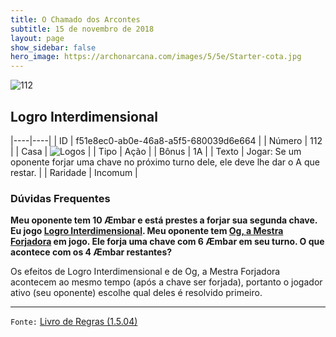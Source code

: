```yaml
---
title: O Chamado dos Arcontes
subtitle: 15 de novembro de 2018
layout: page
show_sidebar: false
hero_image: https://archonarcana.com/images/5/5e/Starter-cota.jpg
---
```


![112](https://cdn.keyforgegame.com/media/card_front/pt/341_112_VWRCJXGG9J99_pt.png)

## Logro Interdimensional

|----|----|
| ID | f51e8ec0-ab0e-46a8-a5f5-680039d6e664 |
| Número | 112 |
| Casa | ![Logos](https://archonarcana.com/images/thumb/c/ce/Logos.png/22px-Logos.png "Logos") |
| Tipo | Ação |
| Bônus | 1A |
| Texto | Jogar: Se um oponente forjar uma chave no próximo turno dele, ele deve lhe dar o A que restar. |
| Raridade | Incomum |

### Dúvidas Frequentes

**Meu oponente tem 10 Æmbar e está prestes a forjar sua segunda
chave. Eu jogo [Logro Interdimensional](/cota/112). Meu oponente
tem [Og, a Mestra Forjadora](/aoa/038) em jogo. Ele forja uma
chave com 6 Æmbar em seu turno. O que acontece com os 4
Æmbar restantes?**

Os efeitos de Logro Interdimensional e de Og, a Mestra Forjadora
acontecem ao mesmo tempo (após a chave ser forjada), portanto o
jogador ativo (seu oponente) escolhe qual deles é resolvido primeiro.

<hr/>

`Fonte:` [Livro de Regras (1.5.04)](https://drive.google.com/open?id=14pM1J8ZR_4hZbGFZt-ArQdAGsHCPEQdE)
